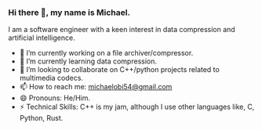### Hi there 👋, my name is Michael.
I am a software engineer with a keen interest in data compression and artificial intelligence.

- 🔭 I’m currently working on a file archiver/compressor.
- 🌱 I’m currently learning data compression.
- 👯 I’m looking to collaborate on C++/python projects related to multimedia codecs.
- 📫 How to reach me: michaelobi54@gmail.com
- 😄 Pronouns: He/Him.
- ⚡ Technical Skills: C++ is my jam, although I use other languages like, C, Python, Rust.
